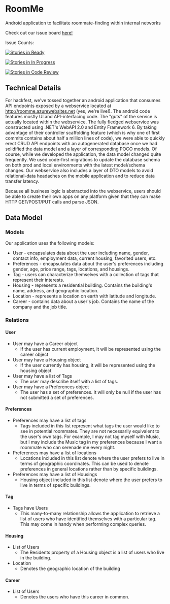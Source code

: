 # RoomMe
Android application to facilitate roommate-finding within internal networks

Check out our issue board [here!](https://waffle.io/zplata/RoomMe)

Issue Counts:

[![Stories in Ready](https://badge.waffle.io/zplata/RoomMe.png?label=ready&title=Ready)](https://waffle.io/zplata/RoomMe)

[![Stories in In Progress](https://badge.waffle.io/zplata/RoomMe.png?label=in%20progress&title=In%20Progress)](https://waffle.io/zplata/RoomMe)

[![Stories in Code Review](https://badge.waffle.io/zplata/RoomMe.png?label=code%20review&title=Code%20Review)](https://waffle.io/zplata/RoomMe)

## Technical Details

For hackfest, we've tossed together an android application that consumes API endpoints exposed by a webservice located at http://roomme.azurewebsites.net (yes, we're live!). The android code features mostly UI and API-interfacing code. The "guts" of the service is actually located within the webservice. The fully fledged webservice was constructed using .NET's WebAPI 2.0 and Entity Framework 6. By taking advantage of their controller scaffolding feature (which is why one of first commits contains about half a million lines of code), we were able to quickly erect CRUD API endpoints with an autogenerated database once we had solidified the data model and a layer of corresponding POCO models. Of course, while we developed the application, the data model changed quite frequently. We used code-first migrations to update the database schema on both prod and local environments with the latest model/schema changes. Our webservice also includes a layer of DTO models to avoid relational-data headaches on the mobile application and to reduce data transfer latency. 

Because all business logic is abstracted into the webservice, users should be able to create their own apps on any platform given that they can make HTTP GET/POST/PUT calls and parse JSON. 

## Data Model

### Models
Our application uses the following models:

* User - encapsulates data about the user including name, gender, contact info, employment data, current housing, favorited users, etc.
* Preferences - encapsulates data about the user's preferences including gender, age, price range, tags, locations, and housings.
* Tag - users can characterize themselves with a collection of tags that represent their interests.
* Housing - represents a residential building. Contains the building's name, address, and geographic location.
* Location - represents a location on earth with latitude and longitude.
* Career - contains data about a user's job. Contains the name of the company and the job title.

### Relations

#### User

* User may have a Career object
  * If the user has current employment, it will be represented using the career object
* User may have a Housing object
  * If the user currently has housing, it will be represented using the housing object
* User may have a list of Tags
  * The user may describe itself with a list of tags.
* User may have a Preferences object
  * The user has a set of preferences. It will only be null if the user has not submitted a set of preferences.

#### Preferences

* Preferences may have a list of tags
  * Tags included in this list represent what tags the user would like to see in potential roommates. They are not necessarily equivalent to the user's own tags. For example, I may not tag myself with Music, but I may include the Music tag in my preferences because I want a roommate who can serenade me every night. 
* Preferences may have a list of locations
  * Locations included in this list denote where the user prefers to live in terms of geographic coordinates. This can be used to denote preferences in general locations rather than by specific buildings.
* Preferences may have a list of Housings
  * Housing object included in this list denote where the user prefers to live in terms of specific buildings. 

#### Tag

* Tags have Users
  * This many-to-many relationship allows the application to retrieve a list of users who have identified themselves with a particular tag. This may come in handy when performing complex queries.

#### Housing

* List of Users
  * The Residents property of a Housing object is a list of users who live in the building.
* Location
  * Denotes the geographic location of the building

#### Career

* List of Users
  * Denotes the users who have this career in common.
